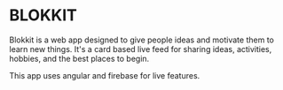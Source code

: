 <h1>BLOKKIT</h1>

Blokkit is a web app designed to give people ideas and motivate them to learn new things. It's a card based live feed for sharing ideas, activities, hobbies, and the best places to begin.

This app uses angular and firebase for live features.
